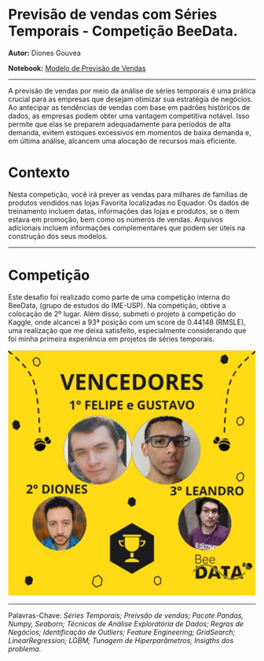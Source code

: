 # Previsão de vendas com Séries Temporais - Competição BeeData.

**Autor:** Diones Gouvea

**Notebook:** [Modelo de Previsão de Vendas](https://github.com/DionesGouvea/Store_Sales-Time_Series_Forecasting/blob/main/Sales_forecasting_Time_Series.ipynb)

-------------------------------------------------------------------
A previsão de vendas por meio da análise de séries temporais é uma prática crucial para as empresas que desejam otimizar sua estratégia de negócios. Ao antecipar as tendências de vendas com base em padrões históricos de dados, as empresas podem obter uma vantagem competitiva notável. Isso permite que elas se preparem adequadamente para períodos de alta demanda, evitem estoques excessivos em momentos de baixa demanda e, em última análise, alcancem uma alocação de recursos mais eficiente.

# Contexto 
Nesta competição, você irá prever as vendas para milhares de famílias de produtos vendidos nas lojas Favorita localizadas no Equador. Os dados de treinamento incluem datas, informações das lojas e produtos, se o item estava em promoção, bem como os números de vendas. Arquivos adicionais incluem informações complementares que podem ser úteis na construção dos seus modelos.

--------------------------------------------------------------------------------------------------------
# Competição 
Este desafio foi realizado como parte de uma competição interna do BeeData, (grupo de estudos do IME-USP). Na competição, obtive a colocação de 2º lugar. Além disso, submeti o projeto à competição do Kaggle, onde alcancei a 93ª posição com um score de 0.44148 (RMSLE), uma realização que me deixa satisfeito, especialmente considerando que foi minha primeira experiência em projetos de séries temporais.

![Resultado](https://github.com/DionesGouvea/Store_Sales-Time_Series_Forecasting/blob/main/data/beepodio.png)


---------------------------------------------------------------------------------------------------------------------------------------------------------
Palavras-Chave: <em>Séries Temporais; Preivsão de vendas; Pacote Pandas, Numpy, Seaborn; Técnicas de Análise Exploratória de Dados; Regras de Negócios; Identificação de Outliers; Feature Engineering; GridSearch; LinearRegression; LGBM; Tunagem de Hiperparâmetros; Insigths dos problema.</em>
